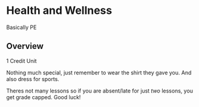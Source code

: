 # Health and Wellness

Basically PE

## Overview

1 Credit Unit

Nothing much special, just remember to wear the shirt they gave you. And also dress for sports.

Theres not many lessons so if you are absent/late for just _two_ lessons, you get grade capped. Good luck!